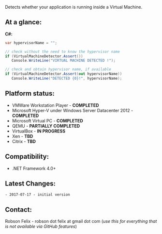 Detects whether your application is running inside a Virtual Machine.

At a glance:
---
**C#:**
```csharp
var hypervisorName = "";

// check without the need to know the hypervisor name
if (VirtualMachineDetector.Assert())
   Console.WriteLine("VIRTUAL MACHINE DETECTED !");

// check and obtain hypervisor name, if available
if (VirtualMachineDetector.Assert(out hypervisorName))
   Console.WriteLine("DETECTED {0}!", hypervisorName);
```

Platform status:
---
  - VMWare Workstation Player - **COMPLETED**
  - Microsoft Hyper-V under Windows Server Datacenter 2012 - **COMPLETED**
  - Microsoft Virtual PC - **COMPLETED**
  - QEMU - **PARTIALLY COMPLETED**
  - VirtualBox - **IN PROGRESS**
  - Xen - **TBD**
  - Citrix - **TBD**

Compatibility:
---
  - .NET Framework 4.0+

Latest Changes:
---
	- 2017-07-17 - initial version

Contact:
---

Robson Felix
	- robson dot felix at gmail dot com (_use this for everything that is not available via GitHub features_)